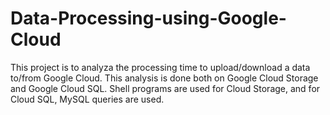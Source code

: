 # Data-Processing-using-Google-Cloud
This project is to analyza the processing time to upload/download a data to/from Google Cloud. This analysis is done both on Google Cloud Storage and Google Cloud SQL. Shell programs are used for Cloud Storage, and for Cloud SQL, MySQL queries are used.
